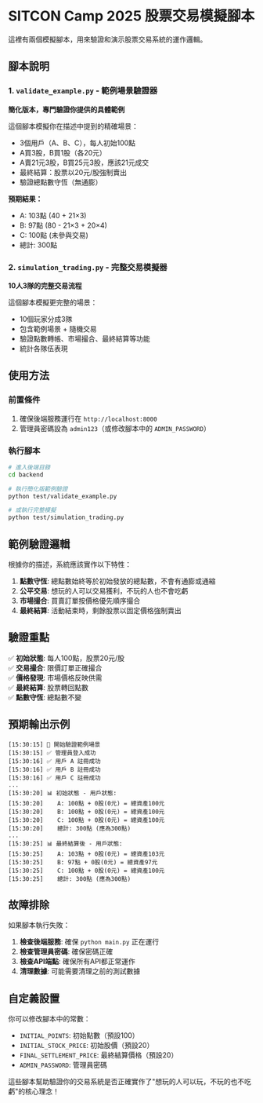 # SITCON Camp 2025 股票交易模擬腳本

這裡有兩個模擬腳本，用來驗證和演示股票交易系統的運作邏輯。

## 腳本說明

### 1. `validate_example.py` - 範例場景驗證器
**簡化版本，專門驗證你提供的具體範例**

這個腳本模擬你在描述中提到的精確場景：
- 3個用戶（A、B、C），每人初始100點
- A買3股，B買1股（各20元）
- A賣21元3股，B買25元3股，應該21元成交  
- 最終結算：股票以20元/股強制賣出
- 驗證總點數守恆（無通膨）

**預期結果：**
- A: 103點 (40 + 21×3)
- B: 97點 (80 - 21×3 + 20×4) 
- C: 100點 (未參與交易)
- 總計: 300點

### 2. `simulation_trading.py` - 完整交易模擬器  
**10人3隊的完整交易流程**

這個腳本模擬更完整的場景：
- 10個玩家分成3隊
- 包含範例場景 + 隨機交易
- 驗證點數轉帳、市場撮合、最終結算等功能
- 統計各隊伍表現

## 使用方法

### 前置條件
1. 確保後端服務運行在 `http://localhost:8000`
2. 管理員密碼設為 `admin123`（或修改腳本中的 `ADMIN_PASSWORD`）

### 執行腳本

```bash
# 進入後端目錄
cd backend

# 執行簡化版範例驗證
python test/validate_example.py

# 或執行完整模擬
python test/simulation_trading.py
```

## 範例驗證邏輯

根據你的描述，系統應該實作以下特性：

1. **點數守恆**: 總點數始終等於初始發放的總點數，不會有通膨或通縮
2. **公平交易**: 想玩的人可以交易獲利，不玩的人也不會吃虧
3. **市場撮合**: 買賣訂單按價格優先順序撮合
4. **最終結算**: 活動結束時，剩餘股票以固定價格強制賣出

## 驗證重點

✅ **初始狀態**: 每人100點，股票20元/股  
✅ **交易撮合**: 限價訂單正確撮合  
✅ **價格發現**: 市場價格反映供需  
✅ **最終結算**: 股票轉回點數  
✅ **點數守恆**: 總點數不變  

## 預期輸出示例

```
[15:30:15] 🎯 開始驗證範例場景
[15:30:15] ✅ 管理員登入成功
[15:30:16] ✅ 用戶 A 註冊成功
[15:30:16] ✅ 用戶 B 註冊成功  
[15:30:16] ✅ 用戶 C 註冊成功
...
[15:30:20] 📊 初始狀態 - 用戶狀態:
[15:30:20]    A: 100點 + 0股(0元) = 總資產100元
[15:30:20]    B: 100點 + 0股(0元) = 總資產100元
[15:30:20]    C: 100點 + 0股(0元) = 總資產100元
[15:30:20]    總計: 300點 (應為300點)
...
[15:30:25] 📊 最終結算後 - 用戶狀態:
[15:30:25]    A: 103點 + 0股(0元) = 總資產103元
[15:30:25]    B: 97點 + 0股(0元) = 總資產97元  
[15:30:25]    C: 100點 + 0股(0元) = 總資產100元
[15:30:25]    總計: 300點 (應為300點)
```

## 故障排除

如果腳本執行失敗：

1. **檢查後端服務**: 確保 `python main.py` 正在運行
2. **檢查管理員密碼**: 確保密碼正確
3. **檢查API端點**: 確保所有API都正常運作
4. **清理數據**: 可能需要清理之前的測試數據

## 自定義設置

你可以修改腳本中的常數：
- `INITIAL_POINTS`: 初始點數（預設100）
- `INITIAL_STOCK_PRICE`: 初始股價（預設20）
- `FINAL_SETTLEMENT_PRICE`: 最終結算價格（預設20）
- `ADMIN_PASSWORD`: 管理員密碼

這些腳本幫助驗證你的交易系統是否正確實作了"想玩的人可以玩，不玩的也不吃虧"的核心理念！
